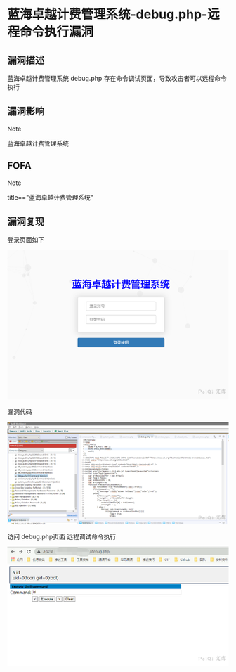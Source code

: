 # 蓝海卓越计费管理系统-debug.php-远程命令执行漏洞

## 漏洞描述

蓝海卓越计费管理系统 debug.php 存在命令调试页面，导致攻击者可以远程命令执行

## 漏洞影响

> [!NOTE]
>
> 蓝海卓越计费管理系统

## FOFA

> [!NOTE]
>
> title=="蓝海卓越计费管理系统"

## 漏洞复现

登录页面如下

![](蓝海卓越计费管理系统-debug.php-远程命令执行漏洞.assets/1627363107193651.jpg)

漏洞代码

![](蓝海卓越计费管理系统-debug.php-远程命令执行漏洞.assets/1627363107559606.jpg)

访问 debug.php页面 远程调试命令执行

![](蓝海卓越计费管理系统-debug.php-远程命令执行漏洞.assets/1627363107754199.jpg)

